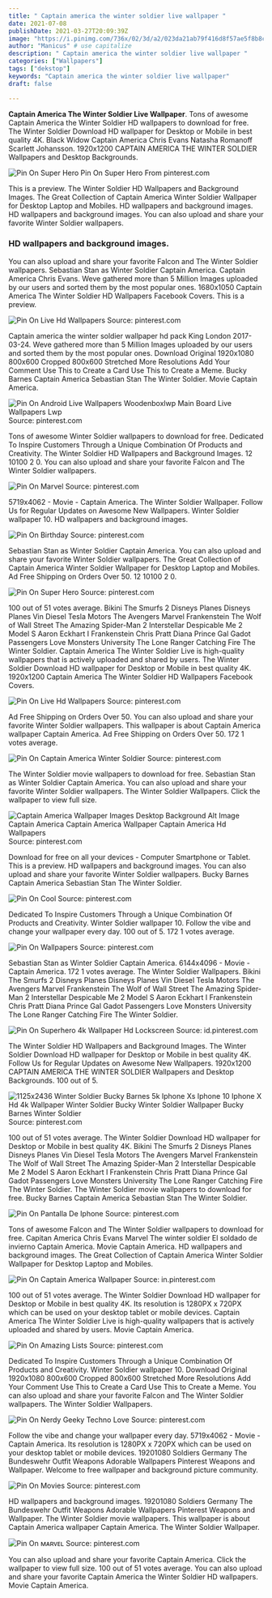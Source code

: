 ```yaml
---
title: " Captain america the winter soldier live wallpaper "
date: 2021-07-08
publishDate: 2021-03-27T20:09:39Z
image: "https://i.pinimg.com/736x/02/3d/a2/023da21ab79f416d8f57ae5f8b8c5811.jpg"
author: "Manicus" # use capitalize
description: " Captain america the winter soldier live wallpaper "
categories: ["Wallpapers"]
tags: ["dekstop"]
keywords: "Captain america the winter soldier live wallpaper"
draft: false

---
```



**Captain America The Winter Soldier Live Wallpaper**. Tons of awesome Captain America the Winter Soldier HD wallpapers to download for free. The Winter Soldier Download HD wallpaper for Desktop or Mobile in best quality 4K. Black Widow Captain America Chris Evans Natasha Romanoff Scarlett Johansson. 1920x1200 CAPTAIN AMERICA THE WINTER SOLDIER Wallpapers and Desktop Backgrounds.

![Pin On Super Hero](https://i.pinimg.com/originals/82/ec/ca/82eccaca6a0b704ee503754ba312532f.jpg "Pin On Super Hero")
Pin On Super Hero From pinterest.com


This is a preview. The Winter Soldier HD Wallpapers and Background Images. The Great Collection of Captain America Winter Soldier Wallpaper for Desktop Laptop and Mobiles. HD wallpapers and background images. HD wallpapers and background images. You can also upload and share your favorite Winter Soldier wallpapers.

### HD wallpapers and background images.

You can also upload and share your favorite Falcon and The Winter Soldier wallpapers. Sebastian Stan as Winter Soldier Captain America. Captain America Chris Evans. Weve gathered more than 5 Million Images uploaded by our users and sorted them by the most popular ones. 1680x1050 Captain America The Winter Soldier HD Wallpapers Facebook Covers. This is a preview.


![Pin On Live Hd Wallpapers](https://i.pinimg.com/originals/ed/d4/f6/edd4f61e2a5a5b6f53b054d92a88a2f0.jpg "Pin On Live Hd Wallpapers")
Source: pinterest.com

Captain america the winter soldier wallpaper hd pack King London 2017-03-24. Weve gathered more than 5 Million Images uploaded by our users and sorted them by the most popular ones. Download Original 1920x1080 800x600 Cropped 800x600 Stretched More Resolutions Add Your Comment Use This to Create a Card Use This to Create a Meme. Bucky Barnes Captain America Sebastian Stan The Winter Soldier. Movie Captain America.

![Pin On Android Live Wallpapers Woodenboxlwp Main Board Live Wallpapers Lwp](https://i.pinimg.com/736x/f9/d0/a4/f9d0a4cb9c16c8b862baefaa656725b8.jpg "Pin On Android Live Wallpapers Woodenboxlwp Main Board Live Wallpapers Lwp")
Source: pinterest.com

Tons of awesome Winter Soldier wallpapers to download for free. Dedicated To Inspire Customers Through a Unique Combination Of Products and Creativity. The Winter Soldier HD Wallpapers and Background Images. 12 10100 2 0. You can also upload and share your favorite Falcon and The Winter Soldier wallpapers.

![Pin On Marvel](https://i.pinimg.com/originals/b0/16/49/b0164912c251dd898fe57dab5538a833.png "Pin On Marvel")
Source: pinterest.com

5719x4062 - Movie - Captain America. The Winter Soldier Wallpaper. Follow Us for Regular Updates on Awesome New Wallpapers. Winter Soldier wallpaper 10. HD wallpapers and background images.

![Pin On Birthday](https://i.pinimg.com/originals/77/f0/02/77f002ab233d6226a1740cf3c96be3c1.jpg "Pin On Birthday")
Source: pinterest.com

Sebastian Stan as Winter Soldier Captain America. You can also upload and share your favorite Winter Soldier wallpapers. The Great Collection of Captain America Winter Soldier Wallpaper for Desktop Laptop and Mobiles. Ad Free Shipping on Orders Over 50. 12 10100 2 0.

![Pin On Super Hero](https://i.pinimg.com/originals/82/ec/ca/82eccaca6a0b704ee503754ba312532f.jpg "Pin On Super Hero")
Source: pinterest.com

100 out of 51 votes average. Bikini The Smurfs 2 Disneys Planes Disneys Planes Vin Diesel Tesla Motors The Avengers Marvel Frankenstein The Wolf of Wall Street The Amazing Spider-Man 2 Interstellar Despicable Me 2 Model S Aaron Eckhart I Frankenstein Chris Pratt Diana Prince Gal Gadot Passengers Love Monsters University The Lone Ranger Catching Fire The Winter Soldier. Captain America The Winter Soldier Live is high-quality wallpapers that is actively uploaded and shared by users. The Winter Soldier Download HD wallpaper for Desktop or Mobile in best quality 4K. 1920x1200 Captain America The Winter Soldier HD Wallpapers Facebook Covers.

![Pin On Live Hd Wallpapers](https://i.pinimg.com/originals/b9/91/2d/b9912dc25f7af8361ef00b79c148343d.jpg "Pin On Live Hd Wallpapers")
Source: pinterest.com

Ad Free Shipping on Orders Over 50. You can also upload and share your favorite Winter Soldier wallpapers. This wallpaper is about Captain America wallpaper Captain America. Ad Free Shipping on Orders Over 50. 172 1 votes average.

![Pin On Captain America Winter Soldier](https://i.pinimg.com/736x/e0/4f/c4/e04fc43234b14f65ad889c1c0affda90.jpg "Pin On Captain America Winter Soldier")
Source: pinterest.com

The Winter Soldier movie wallpapers to download for free. Sebastian Stan as Winter Soldier Captain America. You can also upload and share your favorite Winter Soldier wallpapers. The Winter Soldier Wallpapers. Click the wallpaper to view full size.

![Captain America Wallpaper Images Desktop Background Alt Image Captain America Captain America Wallpaper Captain America Hd Wallpapers](https://i.pinimg.com/736x/90/cf/4d/90cf4d4aab3401adde8e990dd6de6e1d.jpg "Captain America Wallpaper Images Desktop Background Alt Image Captain America Captain America Wallpaper Captain America Hd Wallpapers")
Source: pinterest.com

Download for free on all your devices - Computer Smartphone or Tablet. This is a preview. HD wallpapers and background images. You can also upload and share your favorite Winter Soldier wallpapers. Bucky Barnes Captain America Sebastian Stan The Winter Soldier.

![Pin On Cool](https://i.pinimg.com/736x/8d/c5/b5/8dc5b5bd5ba57879316742eef654fa3b.jpg "Pin On Cool")
Source: pinterest.com

Dedicated To Inspire Customers Through a Unique Combination Of Products and Creativity. Winter Soldier wallpaper 10. Follow the vibe and change your wallpaper every day. 100 out of 5. 172 1 votes average.

![Pin On Wallpapers](https://i.pinimg.com/474x/aa/0b/9e/aa0b9e2190bf3fb36b4ba73c398f743d.jpg "Pin On Wallpapers")
Source: pinterest.com

Sebastian Stan as Winter Soldier Captain America. 6144x4096 - Movie - Captain America. 172 1 votes average. The Winter Soldier Wallpapers. Bikini The Smurfs 2 Disneys Planes Disneys Planes Vin Diesel Tesla Motors The Avengers Marvel Frankenstein The Wolf of Wall Street The Amazing Spider-Man 2 Interstellar Despicable Me 2 Model S Aaron Eckhart I Frankenstein Chris Pratt Diana Prince Gal Gadot Passengers Love Monsters University The Lone Ranger Catching Fire The Winter Soldier.

![Pin On Superhero 4k Wallpaper Hd Lockscreen](https://i.pinimg.com/originals/c5/0b/15/c50b15fc4985154eea4e35775e3f609c.jpg "Pin On Superhero 4k Wallpaper Hd Lockscreen")
Source: id.pinterest.com

The Winter Soldier HD Wallpapers and Background Images. The Winter Soldier Download HD wallpaper for Desktop or Mobile in best quality 4K. Follow Us for Regular Updates on Awesome New Wallpapers. 1920x1200 CAPTAIN AMERICA THE WINTER SOLDIER Wallpapers and Desktop Backgrounds. 100 out of 5.

![1125x2436 Winter Soldier Bucky Barnes 5k Iphone Xs Iphone 10 Iphone X Hd 4k Wallpaper Winter Soldier Bucky Winter Soldier Wallpaper Bucky Barnes Winter Soldier](https://i.pinimg.com/originals/51/ec/28/51ec2825828a325ca6417d0563c1ed3a.jpg "1125x2436 Winter Soldier Bucky Barnes 5k Iphone Xs Iphone 10 Iphone X Hd 4k Wallpaper Winter Soldier Bucky Winter Soldier Wallpaper Bucky Barnes Winter Soldier")
Source: pinterest.com

100 out of 51 votes average. The Winter Soldier Download HD wallpaper for Desktop or Mobile in best quality 4K. Bikini The Smurfs 2 Disneys Planes Disneys Planes Vin Diesel Tesla Motors The Avengers Marvel Frankenstein The Wolf of Wall Street The Amazing Spider-Man 2 Interstellar Despicable Me 2 Model S Aaron Eckhart I Frankenstein Chris Pratt Diana Prince Gal Gadot Passengers Love Monsters University The Lone Ranger Catching Fire The Winter Soldier. The Winter Soldier movie wallpapers to download for free. Bucky Barnes Captain America Sebastian Stan The Winter Soldier.

![Pin On Pantalla De Iphone](https://i.pinimg.com/originals/16/12/b1/1612b10d7ef7022e0a89ad6544d0f835.jpg "Pin On Pantalla De Iphone")
Source: pinterest.com

Tons of awesome Falcon and The Winter Soldier wallpapers to download for free. Capitan America Chris Evans Marvel The winter soldier El soldado de invierno Captain America. Movie Captain America. HD wallpapers and background images. The Great Collection of Captain America Winter Soldier Wallpaper for Desktop Laptop and Mobiles.

![Pin On Captain America Wallpaper](https://i.pinimg.com/originals/b0/2b/76/b02b76c0bf90c2f53e605a50bde79e48.jpg "Pin On Captain America Wallpaper")
Source: in.pinterest.com

100 out of 51 votes average. The Winter Soldier Download HD wallpaper for Desktop or Mobile in best quality 4K. Its resolution is 1280PX x 720PX which can be used on your desktop tablet or mobile devices. Captain America The Winter Soldier Live is high-quality wallpapers that is actively uploaded and shared by users. Movie Captain America.

![Pin On Amazing Lists](https://i.pinimg.com/originals/88/a0/63/88a06333c2e22ba11060e4fc89b46cac.jpg "Pin On Amazing Lists")
Source: pinterest.com

Dedicated To Inspire Customers Through a Unique Combination Of Products and Creativity. Winter Soldier wallpaper 10. Download Original 1920x1080 800x600 Cropped 800x600 Stretched More Resolutions Add Your Comment Use This to Create a Card Use This to Create a Meme. You can also upload and share your favorite Falcon and The Winter Soldier wallpapers. The Winter Soldier Wallpapers.

![Pin On Nerdy Geeky Techno Love](https://i.pinimg.com/originals/65/84/cf/6584cf4d6afbdf43f3f3522446697b97.jpg "Pin On Nerdy Geeky Techno Love")
Source: pinterest.com

Follow the vibe and change your wallpaper every day. 5719x4062 - Movie - Captain America. Its resolution is 1280PX x 720PX which can be used on your desktop tablet or mobile devices. 19201080 Soldiers Germany The Bundeswehr Outfit Weapons Adorable Wallpapers Pinterest Weapons and Wallpaper. Welcome to free wallpaper and background picture community.

![Pin On Movies](https://i.pinimg.com/originals/0f/44/62/0f44625762d6c3b7afeee327ffece362.jpg "Pin On Movies")
Source: pinterest.com

HD wallpapers and background images. 19201080 Soldiers Germany The Bundeswehr Outfit Weapons Adorable Wallpapers Pinterest Weapons and Wallpaper. The Winter Soldier movie wallpapers. This wallpaper is about Captain America wallpaper Captain America. The Winter Soldier Wallpaper.

![Pin On ᴍᴀʀᴠᴇʟ](https://i.pinimg.com/736x/02/3d/a2/023da21ab79f416d8f57ae5f8b8c5811.jpg "Pin On ᴍᴀʀᴠᴇʟ")
Source: pinterest.com

You can also upload and share your favorite Captain America. Click the wallpaper to view full size. 100 out of 51 votes average. You can also upload and share your favorite Captain America the Winter Soldier HD wallpapers. Movie Captain America.

